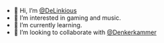 - 👋 Hi, I’m [@DeLinkious](https://github.com/DeLinkious)
- 👀 I’m interested in gaming and music.
- 🌱 I’m currently learning.
- 💞️ I’m looking to collaborate with [@Denkerkammer](https://github.com/Denkerkammer)
<!---
DeLinkious/DeLinkious is a ✨ special ✨ repository because its `README.md` (this file) appears on your GitHub profile.
You can click the Preview link to take a look at your changes.
--->
